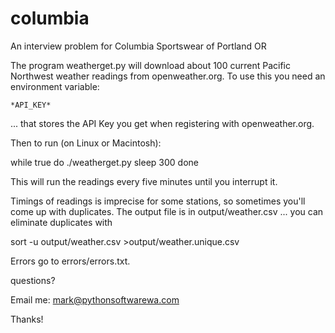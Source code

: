 # columbia
An interview problem for Columbia Sportswear of Portland OR


The program weatherget.py will download about 100 current Pacific Northwest weather readings from openweather.org.
To use this you need an environment variable:

    *API_KEY*
    
 ... that stores the API Key you get when registering with openweather.org.
 
 
 Then to run (on Linux or Macintosh):
 
 while true
 do
 ./weatherget.py
 sleep 300
 done
 
 
 This will run the readings every five minutes until you interrupt it.
 
 Timings of readings is imprecise for some stations, so sometimes you'll come up with duplicates. The
 output file is in output/weather.csv ... you can eliminate duplicates with
 
 sort -u output/weather.csv >output/weather.unique.csv
 
 Errors go to errors/errors.txt.
 
 questions?
 
 Email me: mark@pythonsoftwarewa.com
 
 Thanks!
 
